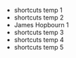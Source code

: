 - shortcuts temp 1
- shortcuts temp 2
- James Hopbourn 1
- shortcuts temp 3
- shortcuts temp 4
- shortcuts temp 5
